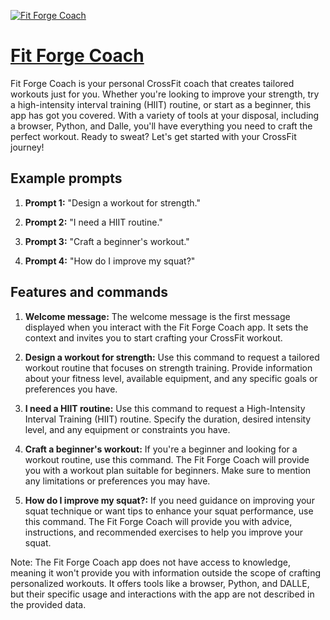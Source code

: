 [![Fit Forge Coach](https://files.oaiusercontent.com/file-uh2q0Vv8sjjoRWllhqSbyZm1?se=2123-10-17T08%3A11%3A24Z&sp=r&sv=2021-08-06&sr=b&rscc=max-age%3D31536000%2C%20immutable&rscd=attachment%3B%20filename%3D441c9a41-3cc0-4f97-993a-472fcd6f4af8.png&sig=/gk%2BT5bLKwxvLy/L4BfAwcW3xOQjnPkFtZn2vhg0sfM%3D)](https://chat.openai.com/g/g-530eDA04W-fit-forge-coach)

# [Fit Forge Coach](https://chat.openai.com/g/g-530eDA04W-fit-forge-coach)

Fit Forge Coach is your personal CrossFit coach that creates tailored workouts just for you. Whether you're looking to improve your strength, try a high-intensity interval training (HIIT) routine, or start as a beginner, this app has got you covered. With a variety of tools at your disposal, including a browser, Python, and Dalle, you'll have everything you need to craft the perfect workout. Ready to sweat? Let's get started with your CrossFit journey!

## Example prompts

1. **Prompt 1:** "Design a workout for strength."

2. **Prompt 2:** "I need a HIIT routine."

3. **Prompt 3:** "Craft a beginner's workout."

4. **Prompt 4:** "How do I improve my squat?"

## Features and commands

1. **Welcome message:** The welcome message is the first message displayed when you interact with the Fit Forge Coach app. It sets the context and invites you to start crafting your CrossFit workout.

2. **Design a workout for strength:** Use this command to request a tailored workout routine that focuses on strength training. Provide information about your fitness level, available equipment, and any specific goals or preferences you have.

3. **I need a HIIT routine:** Use this command to request a High-Intensity Interval Training (HIIT) routine. Specify the duration, desired intensity level, and any equipment or constraints you have.

4. **Craft a beginner's workout:** If you're a beginner and looking for a workout routine, use this command. The Fit Forge Coach will provide you with a workout plan suitable for beginners. Make sure to mention any limitations or preferences you may have.

5. **How do I improve my squat?:** If you need guidance on improving your squat technique or want tips to enhance your squat performance, use this command. The Fit Forge Coach will provide you with advice, instructions, and recommended exercises to help you improve your squat.

Note: The Fit Forge Coach app does not have access to knowledge, meaning it won't provide you with information outside the scope of crafting personalized workouts. It offers tools like a browser, Python, and DALLE, but their specific usage and interactions with the app are not described in the provided data.